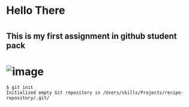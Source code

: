# <h1>Hello There </h1>
# <h2>This is my first assignment in github student pack</h2>

# <img src="https://octodex.github.com/images/yaktocat.png" alt="image"/>

```
$ git init
Initialized empty Git repository in /Users/skills/Projects/recipe-repository/.git/
```
